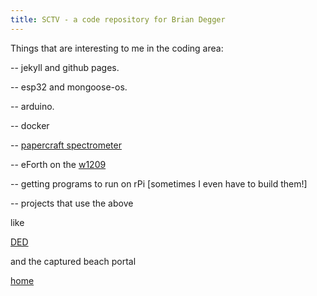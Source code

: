 ```yaml
---
title: SCTV - a code repository for Brian Degger 
---
```

Things that are interesting to me in the coding area:

-- jekyll and github pages.

-- esp32 and mongoose-os.

-- arduino. 

-- docker

-- [papercraft spectrometer](https://github.com/sctv/papercraft-spectrometer)

-- eForth on the [w1209](https://github.com/TG9541/stm8ef/wiki/Board-W1209)

-- getting programs to run on rPi [sometimes I even have to build them!]

-- projects that use the above 
 
  like 
  
  [DED](http://github.com/sctv/ded "ded")
  
  and the captured beach portal 
 


[home](http://www.briandegger.co.uk)
